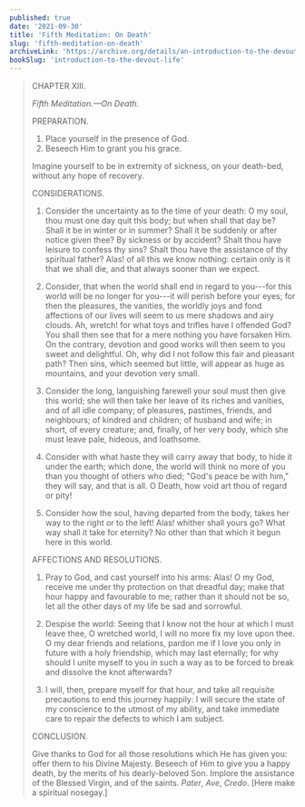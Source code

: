```yaml
---
published: true
date: '2021-09-30'
title: 'Fifth Meditation: On Death'
slug: 'fifth-meditation-on-death'
archiveLink: 'https://archive.org/details/an-introduction-to-the-devout-life/page/25?view=theater'
bookSlug: 'introduction-to-the-devout-life'
---
```


> CHAPTER XIII.
>
> *Fifth Meditation.—On Death.*
>
> PREPARATION.
>
> 1. Place yourself in the presence of God.
> 2. Beseech Him to grant you his grace.
>
> Imagine yourself to be in extremity of sickness, on your death-bed, without any hope of recovery.
>
> CONSIDERATIONS.
>
> 1. Consider the uncertainty as to tħe time of your death: O my soul, thou must one day quit this body; but when shall that day be? Shall it be in winter or in summer? Shall it be suddenly or after notice given thee? By sickness or by accident? Shalt thou have leisure to confess thy sins? Shalt thou have the assistance of thy spiritual father? Alas! of all this we know nothing: certain only is it that we shall die, and that always sooner than we expect.
>
> 2. Consider, that when the world shall end in regard to you---for this world will be no longer for you---it will perish before your eyes; for then the pleasures, the vanities, the worldly joys and fond affections of our lives will seem to us mere shadows and airy clouds. Ah, wretch! for what toys and trifles have I offended God? You shall then see that for a mere nothing you have forsaken Him. On the contrary, devotion and good works will then seem to you sweet and delightful. Oh, why did I not follow this fair and pleasant path? Then sins, which seemed but little, will appear as huge as mountains, and your devotion very small.
>
> 3. Consider the long, languishing farewell your soul must then give this world; she will then take her leave of its riches and vanities, and of all idle company; of pleasures, pastimes, friends, and neighbours; of kindred and children; of husband and wife; in short, of every creature; and, finally, of her very body, which she must leave pale, hideous, and loathsome.
>
> 4. Consider with what haste they will carry away that body, to hide it under the earth; which done, the world will think no more of you than you thought of others who died; "God's peace be with him," they will say, and that is all. O Death, how void art thou of regard or pity!
>
> 5. Consider how the soul, having departed from the body, takes her way to the right or to the left! Alas! whither shall yours go? What way shall it take for eternity? No other than that which it begun here in this world.
>
> AFFECTIONS AND RESOLUTIONS.
>
> 1. Pray to God, and cast yourself into his arms: Alas! O my God, receive me under thy protection on that dreadful day; make that hour happy and favourable to me; rather than it should not be so, let all the other days of my life be sad and sorrowful.
>
> 2. Despise the world: Seeing that I know not the hour at which I must leave thee, O wretched world, I will no more fix my love upon thee. O my dear friends and relations, pardon me if I love you only in future with a holy friendship, which may last eternally; for why should I unite myself to you in such a way as to be forced to break and dissolve the knot afterwards?
>
> 3. I will, then, prepare myself for that hour, and take all requisite precautions to end this journey happily: I will secure the state of my conscience to the utmost of my ability, and take immediate care to repair the defects to which I am subject.
>
> CONCLUSION.
>
> Give thanks to God for all those resolutions which He has given you: offer them to his Divine Majesty. Beseech of Him to give you a happy death, by the merits of his dearly-beloved Son. Implore the assistance of the Blessed Virgin, and of the saints. *Pater*, *Ave*, *Credo*. [Here make a spiritual nosegay.]